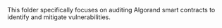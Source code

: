 This folder specifically focuses on auditing Algorand smart contracts to identify and mitigate vulnerabilities.
